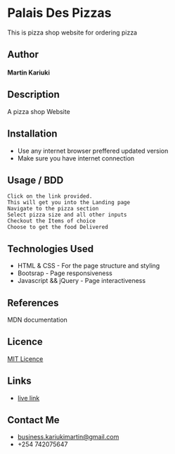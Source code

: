 # Palais Des Pizzas

This is pizza shop website for ordering pizza 

## Author

#### Martin Kariuki

## Description
A pizza shop Website


## Installation

* Use any internet browser preffered updated version
* Make sure you have internet connection

## Usage / BDD

```
Click on the link provided.
This will get you into the Landing page
Navigate to the pizza section
Select pizza size and all other inputs
Checkout the Items of choice 
Choose to get the food Delivered
```

## Technologies Used

* HTML & CSS - For the page structure and styling
* Bootsrap - Page responsiveness
* Javascript && jQuery - Page interactiveness

## References
MDN documentation

## Licence
[MIT Licence](LICENCE)

## Links

* [live link](https://emkayint.github.io/palais-des-pizzas/)

## Contact Me
 * business.kariukimartin@gmail.com
 * +254 742075647

